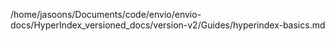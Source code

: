 /home/jasoons/Documents/code/envio/envio-docs/HyperIndex_versioned_docs/version-v2/Guides/hyperindex-basics.md